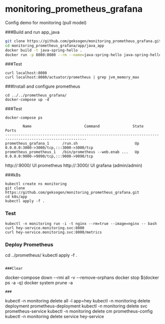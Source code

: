 # monitoring_prometheus_grafana
Config demo for monitoring (pull model)

###Build and run app_java
```bash
git clone https://github.com/geksogen/monitoring_prometheus_grafana.git
cd monitoring_prometheus_grafana/app/java_app
docker build -t java-spring-hello .
docker run -p 8080:8080 --rm --name=java-spring-hello java-spring-hello
```

###Test
```
curl localhost:8080
curl localhost:8080/actuator/prometheus | grep jvm_memory_max
```

###Install and configure prometheus
```
cd ../../prometheus_grafana/
docker-compose up -d
```

###Test
```
docker-compose ps

        Name                        Command               State                    Ports                  
-----------------------------------------------------------------------------------------------------------
prometheus_grafana_1      /run.sh                          Up      0.0.0.0:3000->3000/tcp,:::3000->3000/tcp
prometheus_prometheus_1   /bin/prometheus --web.enab ...   Up      0.0.0.0:9000->9090/tcp,:::9000->9090/tcp

```
http://<ip-host>:9000/ UI prometheus
http://<ip-host>:3000/ UI grafana (admin/admin)

###k8s
```
kubectl create ns monitoring
git clone https://github.com/geksogen/monitoring_prometheus_grafana.git
cd k8s/app
kubectl apply -f .
```
### Test
```
kubectl -n monitoring run -i -t nginx --rm=true --image=nginx -- bash
curl hey-service.monitoring.svc:8000
curl hey-service.monitoring.svc:8000/metrics
```
### Deploy Prometheus
cd ../prometheus/
kubectl apply -f .
```

###Clear
```
docker-compose down --rmi all -v --remove-orphans
docker stop $(docker ps -a -q)
docker system prune -a
```
###
```
kubectl -n monitoring delete all -l app=hey
kubectl -n monitoring delete deployment prometheus-deployment
kubectl -n monitoring delete svc prometheus-service
kubectl -n monitoring delete cm prometheus-config
kubectl -n monitoring delete service hey-service
```

